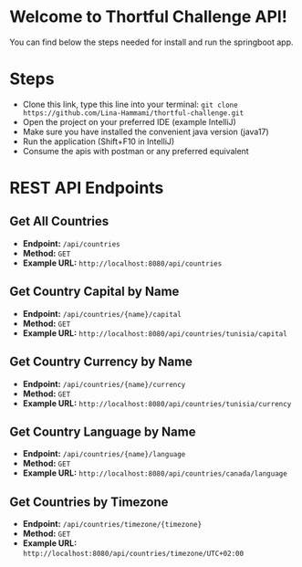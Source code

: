 # Welcome to Thortful Challenge API!

You  can find below the steps needed for install and run the springboot app.


# Steps
- Clone this link, type this line into your terminal: 
  `git clone https://github.com/Lina-Hammami/thortful-challenge.git`
- Open the project on your preferred IDE (example IntelliJ)
- Make sure you have installed the convenient java version (java17)
- Run the application (Shift+F10 in IntelliJ)
- Consume the apis with postman or any preferred equivalent

# REST API Endpoints

## Get All Countries

- **Endpoint:** `/api/countries`
- **Method:** `GET`
- **Example URL:** `http://localhost:8080/api/countries`

[//]: # ()
[//]: # (## Get Country by Name)

[//]: # ()
[//]: # ()
[//]: # (- **Endpoint:** `/api/countries/{name}`)

[//]: # ()
[//]: # (- **Method:** `GET`)

[//]: # ()
[//]: # (- **Example URL:** `http://localhost:8080/api/countries/tunisia`)

## Get Country Capital by Name

- **Endpoint:** `/api/countries/{name}/capital`
- **Method:** `GET`
- **Example URL:** `http://localhost:8080/api/countries/tunisia/capital`

## Get Country Currency by Name

- **Endpoint:** `/api/countries/{name}/currency`
- **Method:** `GET`
- **Example URL:** `http://localhost:8080/api/countries/tunisia/currency`

## Get Country Language by Name

- **Endpoint:** `/api/countries/{name}/language`
- **Method:** `GET`
- **Example URL:** `http://localhost:8080/api/countries/canada/language`

## Get Countries by Timezone

- **Endpoint:** `/api/countries/timezone/{timezone}`
- **Method:** `GET`
- **Example URL:** `http://localhost:8080/api/countries/timezone/UTC+02:00`
